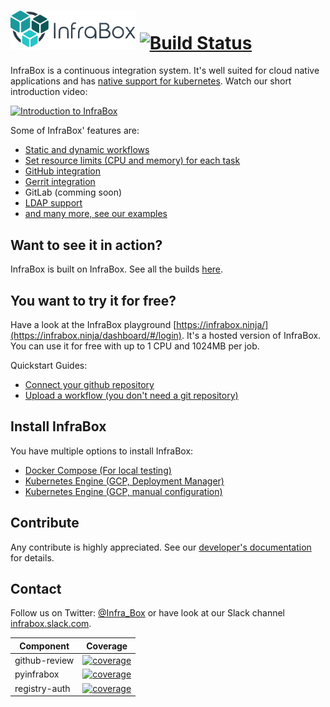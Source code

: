 # <a href="http://infrabox.net"><img src="src\dashboard-client\static\logo_compact_transparent.png" width="200"></a> [![Build Status](https://infrabox.ninja/api/v1/projects/0c8204bb-7ce5-48a3-aa08-0fc38d7255d0/state.svg?branch=master)](https://infrabox.ninja/dashboard/#/project/infrabox)

InfraBox is a continuous integration system. It's well suited for cloud native applications and has [native support for kubernetes](https://github.com/InfraBox/examples/tree/master/kubernetes). Watch our short introduction video:

[![Introduction to InfraBox](https://img.youtube.com/vi/O8N2U7d404I/0.jpg)](https://www.youtube.com/watch?v=O8N2U7d404I)

Some of InfraBox' features are:

- [Static and dynamic workflows](https://github.com/InfraBox/examples)
- [Set resource limits (CPU and memory) for each task](https://github.com/InfraBox/examples)
- [GitHub integration](docs/configure/github.md)
- [Gerrit integration](docs/configure/gerrit.md)
- GitLab (comming soon)
- [LDAP support](docs/configure/ldap.md)
- [and many more, see our examples](https://github.com/InfraBox/examples)

## Want to see it in action?
InfraBox is built on InfraBox. See all the builds [here](https://infrabox.ninja/dashboard/#/project/infrabox).

## You want to try it for free?
Have a look at the InfraBox playground [https://infrabox.ninja/](https://infrabox.ninja/dashboard/#/login).
It's a hosted version of InfraBox. You can use it for free with up to 1 CPU and 1024MB per job.

Quickstart Guides:
- [Connect your github repository](docs/guides/connect_github.md)
- [Upload a workflow (you don't need a git repository)](docs/guides/upload.md)

## Install InfraBox
You have multiple options to install InfraBox:

- [Docker Compose (For local testing)](docs/install_docker_compose.md)
- [Kubernetes Engine (GCP, Deployment Manager)](deploy/gcp/deployment_manager/)
- [Kubernetes Engine (GCP, manual configuration)](docs/install_gcloud.md)

## Contribute
Any contribute is highly appreciated. See our [developer's documentation](docs/dev.md) for details.

## Contact
Follow us on Twitter: [@Infra_Box](https://twitter.com/Infra_Box) or have look at our Slack channel [infrabox.slack.com](https://infrabox.slack.com/).

|Component|Coverage|
|---------|--------|
|github-review|[![coverage](https://infrabox.ninja/api/v1/projects/0c8204bb-7ce5-48a3-aa08-0fc38d7255d0/badge.svg?subject=coverage&job_name=ib/test/github-review)](https://infrabox.ninja/dashboard/#/project/infrabox)|
|pyinfrabox|[![coverage](https://infrabox.ninja/api/v1/projects/0c8204bb-7ce5-48a3-aa08-0fc38d7255d0/badge.svg?subject=coverage&job_name=ib/test/pyinfrabox)](https://infrabox.ninja/dashboard/#/project/infrabox)|
|registry-auth|[![coverage](https://infrabox.ninja/api/v1/projects/0c8204bb-7ce5-48a3-aa08-0fc38d7255d0/badge.svg?subject=coverage&job_name=ib/test/registry-auth)](https://infrabox.ninja/dashboard/#/project/infrabox)|
